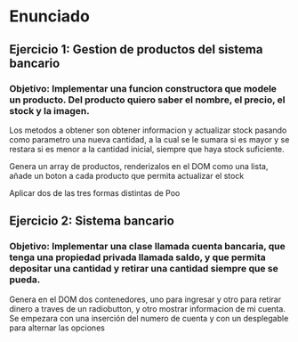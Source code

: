 # Enunciado

## Ejercicio 1: Gestion de productos del sistema bancario

### Objetivo: Implementar una funcion constructora que modele un producto. Del producto quiero saber el nombre, el precio, el stock y la imagen.
Los metodos a obtener son obtener informacion y actualizar stock pasando como parametro una nueva cantidad, a la cual se le sumara si es mayor y se restara si es menor a la cantidad inicial, siempre que haya stock suficiente.

Genera un array de productos, renderizalos en el DOM como una lista, añade un boton a cada producto que permita actualizar el stock

Aplicar dos de las tres formas distintas de Poo


## Ejercicio 2: Sistema bancario

### Objetivo: Implementar una clase llamada cuenta bancaria, que tenga una propiedad privada llamada saldo, y que permita depositar una cantidad y retirar una cantidad siempre que se pueda.

Genera en el DOM dos contenedores, uno para ingresar y otro para retirar dinero a traves de un radiobutton, y otro mostrar informacion de mi cuenta. Se empezara con una inserción del numero de cuenta y con un desplegable para alternar las opciones
